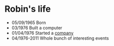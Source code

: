Robin's life
===============

- 05/09/1965 Born
- 03/1976 Built a computer
- 01/04/1976 Started a [company](http://en.wikipedia.org/wiki/Apple_Inc. "Apple Inc.")
- 04/1976-2011 Whole bunch of interesting events